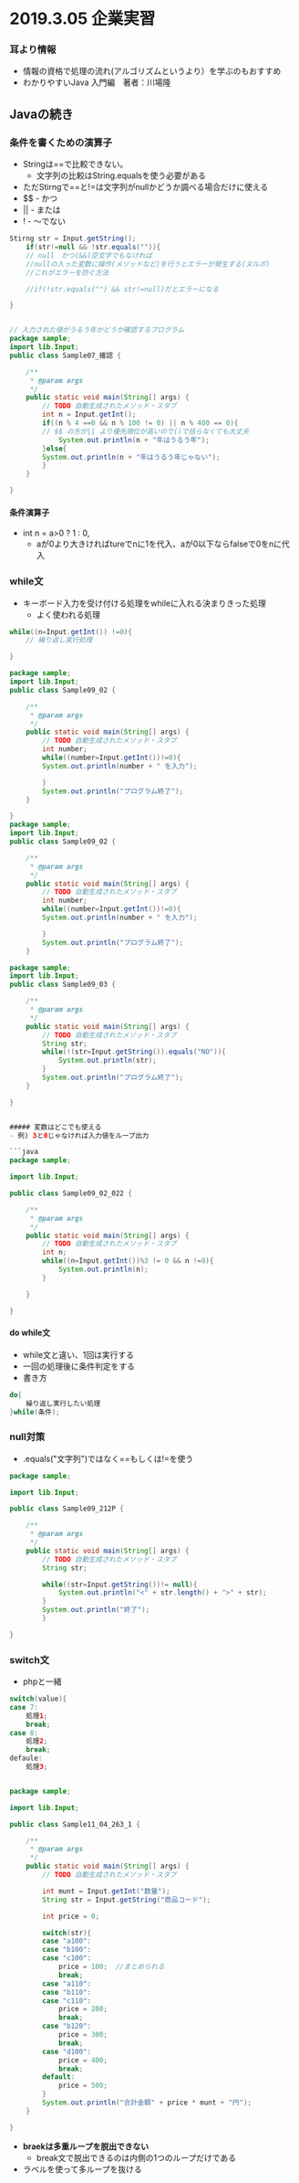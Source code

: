 ﻿# 2019.3.05 企業実習

### 耳より情報
- 情報の資格で処理の流れ(アルゴリズムというより）を学ぶのもおすすめ  
- わかりやすいJava 入門編　著者：川場隆

## Javaの続き

### 条件を書くための演算子
- Stringは==で比較できない。
	- 文字列の比較はString.equalsを使う必要がある
- ただStirngで==と!=は文字列がnullかどうか調べる場合だけに使える
- $$ - かつ
- || - または
- ! - ～でない

```java
Stirng str = Input.getString();
	if(str!=null && !str.equals("")){
	// null　かつ(&&)空文字でもなければ 
	//nullの入った変数に操作(メソッドなど)を行うとエラーが発生する(ヌルポ)
	//これがエラーを防ぐ方法

	//if(!str.equals("") && str!=null)だとエラーになる

}


// 入力された値がうるう年かどうか確認するプログラム
package sample;
import lib.Input;
public class Sample07_確認 {

	/**
	 * @param args
	 */
	public static void main(String[] args) {
		// TODO 自動生成されたメソッド・スタブ
		int n = Input.getInt();
		if((n % 4 ==0 && n % 100 != 0) || n % 400 == 0){
		// $$ の方が|| より優先順位が高いので()で括らなくても大丈夫
			System.out.println(n + "年はうるう年");
		}else{
		System.out.println(n + "年はうるう年じゃない");
		}
	}

}
```


#### 条件演算子
- int n = a>0 ? 1 : 0,
	- aが0より大きければtureでnに1を代入、aが0以下ならfalseで0をnに代入

### while文
- キーボード入力を受け付ける処理をwhileに入れる決まりきった処理
	- よく使われる処理

```java
while((n=Input.getInt()) !=0){
	// 繰り返し実行処理

}

package sample;
import lib.Input;
public class Sample09_02 {

	/**
	 * @param args
	 */
	public static void main(String[] args) {
		// TODO 自動生成されたメソッド・スタブ
		int number;
		while((number=Input.getInt())!=0){
		System.out.println(number + " を入力");

		}
		System.out.println("プログラム終了");
	}

}
package sample;
import lib.Input;
public class Sample09_02 {

	/**
	 * @param args
	 */
	public static void main(String[] args) {
		// TODO 自動生成されたメソッド・スタブ
		int number;
		while((number=Input.getInt())!=0){
		System.out.println(number + " を入力");

		}
		System.out.println("プログラム終了");
	}

package sample;
import lib.Input;
public class Sample09_03 {

	/**
	 * @param args
	 */
	public static void main(String[] args) {
		// TODO 自動生成されたメソッド・スタブ
		String str;
		while(!(str=Input.getString()).equals("NO")){
			System.out.println(str);
		}
		System.out.println("プログラム終了");
	}

}


##### 変数はどこでも使える
- 例) 3と0じゃなければ入力値をループ出力

```java
package sample;

import lib.Input;

public class Sample09_02_022 {

	/**
	 * @param args
	 */
	public static void main(String[] args) {
		// TODO 自動生成されたメソッド・スタブ
		int n;
		while((n=Input.getInt())%3 != 0 && n !=0){
			System.out.println(n);
		}

	}

}
```

#### do while文
- while文と違い、1回は実行する
- 一回の処理後に条件判定をする
- 書き方

```java
do{
	繰り返し実行したい処理
}while(条件);
```

### null対策
- .equals("文字列")ではなく==もしくは!=を使う

```java
package sample;

import lib.Input;

public class Sample09_212P {

	/**
	 * @param args
	 */
	public static void main(String[] args) {
		// TODO 自動生成されたメソッド・スタブ
		String str;

		while((str=Input.getString())!= null){
			System.out.println("<" + str.length() + ">" + str);
		}
		System.out.println("終了");
		}

}
```

### switch文
- phpと一緒

```java
switch(value){
case 7: 
	処理1;
	break;
case 8:
	処理2;
	break;
defaule:
	処理3;


package sample;

import lib.Input;

public class Sample11_04_263_1 {

	/**
	 * @param args
	 */
	public static void main(String[] args) {
		// TODO 自動生成されたメソッド・スタブ

		int munt = Input.getInt("数量");
		String str = Input.getString("商品コード");

		int price = 0;

		switch(str){
		case "a100":
		case "b100":
		case "c100":
			price = 100;  //まとめられる
			break;
		case "a110":
		case "b110":
		case "c110":
			price = 200;
			break;
		case "b120":
			price = 300;
			break;
		case "d100":
			price = 400;
			break;
		default:
			price = 500;
		}
		System.out.println("合計金額" + price * munt + "円");
	}

}
```

- **braekは多重ループを脱出できない**
	- break文で脱出できるのは内側の1つのループだけである
- ラベルを使って多ループを抜ける
